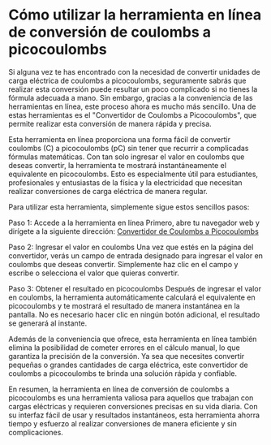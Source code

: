 Cómo utilizar la herramienta en línea de conversión de coulombs a picocoulombs
==============================================================================

Si alguna vez te has encontrado con la necesidad de convertir unidades de carga eléctrica de coulombs a picocoulombs, seguramente sabrás que realizar esta conversión puede resultar un poco complicado si no tienes la fórmula adecuada a mano. Sin embargo, gracias a la conveniencia de las herramientas en línea, este proceso ahora es mucho más sencillo. Una de estas herramientas es el "Convertidor de Coulombs a Picocoulombs", que permite realizar esta conversión de manera rápida y precisa.

Esta herramienta en línea proporciona una forma fácil de convertir coulombs (C) a picocoulombs (pC) sin tener que recurrir a complicadas fórmulas matemáticas. Con tan solo ingresar el valor en coulombs que deseas convertir, la herramienta te mostrará instantáneamente el equivalente en picocoulombs. Esto es especialmente útil para estudiantes, profesionales y entusiastas de la física y la electricidad que necesitan realizar conversiones de carga eléctrica de manera regular.

Para utilizar esta herramienta, simplemente sigue estos sencillos pasos:

Paso 1: Accede a la herramienta en línea Primero, abre tu navegador web y dirígete a la siguiente dirección: [Convertidor de Coulombs a Picocoulombs](https://www.onlinecalculatorsfree.com/es/convert/coulomb-to-picocoulomb.html)

Paso 2: Ingresar el valor en coulombs Una vez que estés en la página del convertidor, verás un campo de entrada designado para ingresar el valor en coulombs que deseas convertir. Simplemente haz clic en el campo y escribe o selecciona el valor que quieras convertir.

Paso 3: Obtener el resultado en picocoulombs Después de ingresar el valor en coulombs, la herramienta automáticamente calculará el equivalente en picocoulombs y te mostrará el resultado de manera instantánea en la pantalla. No es necesario hacer clic en ningún botón adicional, el resultado se generará al instante.

Además de la conveniencia que ofrece, esta herramienta en línea también elimina la posibilidad de cometer errores en el cálculo manual, lo que garantiza la precisión de la conversión. Ya sea que necesites convertir pequeñas o grandes cantidades de carga eléctrica, este convertidor de coulombs a picocoulombs te brinda una solución rápida y confiable.

En resumen, la herramienta en línea de conversión de coulombs a picocoulombs es una herramienta valiosa para aquellos que trabajan con cargas eléctricas y requieren conversiones precisas en su vida diaria. Con su interfaz fácil de usar y resultados instantáneos, esta herramienta ahorra tiempo y esfuerzo al realizar conversiones de manera eficiente y sin complicaciones.